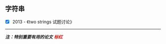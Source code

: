 ## 字符串

- [x] 2013 - 《two strings 试题讨论》





<hr>



***注：特别重要有用的论文*** <b style="color:red"><i>标红 </i></b>


